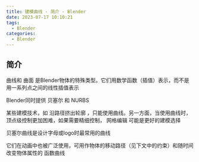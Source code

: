 ```yaml
---
title: 建模曲线 · 简介 - Blender
date: 2023-07-17 10:10:21
tags:
  - Blender
categories:
  - Blender
---
```



## 简介

曲线和 曲面 是Blender物体的特殊类型。它们用数学函数（插值）表示，而不是用一系列点之间的线性插值表示

Blender同时提供 贝塞尔 和 NURBS

某些建模技术，如 沿路径挤出轮廓 ，只能使用曲线。另一方面，当使用曲线时，顶点级控制更加困难，如果需要精细控制， 网格编辑 可能是更好的建模选择

贝塞尔曲线是设计字母或logo时最常用的曲线

它们在动画中也被广泛使用，可用作物体的移动路径（见下文中的约束）和随时间改变物体属性的 函数曲线
